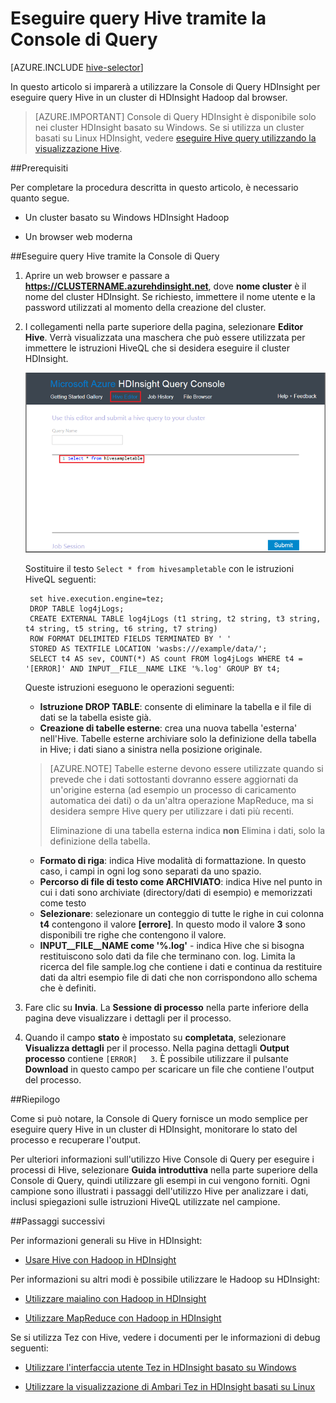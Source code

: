<properties
   pageTitle="Utilizzare Hive Hadoop nella Console di Query in HDInsight | Microsoft Azure"
   description="Informazioni su come utilizzare la Console di Query basata sul web per eseguire query Hive in un cluster di HDInsight Hadoop dal browser."
   services="hdinsight"
   documentationCenter=""
   authors="Blackmist"
   manager="jhubbard"
   editor="cgronlun"
    tags="azure-portal"/>

<tags
   ms.service="hdinsight"
   ms.devlang="na"
   ms.topic="article"
   ms.tgt_pltfrm="na"
   ms.workload="big-data"
   ms.date="09/20/2016"
   ms.author="larryfr"/>

# <a name="run-hive-queries-using-the-query-console"></a>Eseguire query Hive tramite la Console di Query

[AZURE.INCLUDE [hive-selector](../../includes/hdinsight-selector-use-hive.md)]

In questo articolo si imparerà a utilizzare la Console di Query HDInsight per eseguire query Hive in un cluster di HDInsight Hadoop dal browser.

> [AZURE.IMPORTANT] Console di Query HDInsight è disponibile solo nei cluster HDInsight basato su Windows. Se si utilizza un cluster basati su Linux HDInsight, vedere [eseguire Hive query utilizzando la visualizzazione Hive](hdinsight-hadoop-use-hive-ambari-view.md).


##<a id="prereq"></a>Prerequisiti

Per completare la procedura descritta in questo articolo, è necessario quanto segue.

* Un cluster basato su Windows HDInsight Hadoop

* Un browser web moderna

##<a id="run"></a>Eseguire query Hive tramite la Console di Query

1. Aprire un web browser e passare a __https://CLUSTERNAME.azurehdinsight.net__, dove __nome cluster__ è il nome del cluster HDInsight. Se richiesto, immettere il nome utente e la password utilizzati al momento della creazione del cluster.


2. I collegamenti nella parte superiore della pagina, selezionare **Editor Hive**. Verrà visualizzata una maschera che può essere utilizzata per immettere le istruzioni HiveQL che si desidera eseguire il cluster HDInsight.

    ![l'editor hive](./media/hdinsight-hadoop-use-hive-query-console/queryconsole.png)

    Sostituire il testo `Select * from hivesampletable` con le istruzioni HiveQL seguenti:

        set hive.execution.engine=tez;
        DROP TABLE log4jLogs;
        CREATE EXTERNAL TABLE log4jLogs (t1 string, t2 string, t3 string, t4 string, t5 string, t6 string, t7 string)
        ROW FORMAT DELIMITED FIELDS TERMINATED BY ' '
        STORED AS TEXTFILE LOCATION 'wasbs:///example/data/';
        SELECT t4 AS sev, COUNT(*) AS count FROM log4jLogs WHERE t4 = '[ERROR]' AND INPUT__FILE__NAME LIKE '%.log' GROUP BY t4;

    Queste istruzioni eseguono le operazioni seguenti:

    * **Istruzione DROP TABLE**: consente di eliminare la tabella e il file di dati se la tabella esiste già.
    * **Creazione di tabelle esterne**: crea una nuova tabella 'esterna' nell'Hive. Tabelle esterne archiviare solo la definizione della tabella in Hive; i dati siano a sinistra nella posizione originale.

    > [AZURE.NOTE] Tabelle esterne devono essere utilizzate quando si prevede che i dati sottostanti dovranno essere aggiornati da un'origine esterna (ad esempio un processo di caricamento automatica dei dati) o da un'altra operazione MapReduce, ma si desidera sempre Hive query per utilizzare i dati più recenti.
    >
    > Eliminazione di una tabella esterna indica **non** Elimina i dati, solo la definizione della tabella.

    * **Formato di riga**: indica Hive modalità di formattazione. In questo caso, i campi in ogni log sono separati da uno spazio.
    * **Percorso di file di testo come ARCHIVIATO**: indica Hive nel punto in cui i dati sono archiviate (directory/dati di esempio) e memorizzati come testo
    * **Selezionare**: selezionare un conteggio di tutte le righe in cui colonna **t4** contengono il valore **[errore]**. In questo modo il valore **3** sono disponibili tre righe che contengono il valore.
    * **INPUT__FILE__NAME come '%.log'** - indica Hive che si bisogna restituiscono solo dati da file che terminano con. log. Limita la ricerca del file sample.log che contiene i dati e continua da restituire dati da altri esempio file di dati che non corrispondono allo schema che è definiti.

2. Fare clic su **Invia**. La **Sessione di processo** nella parte inferiore della pagina deve visualizzare i dettagli per il processo.

3. Quando il campo **stato** è impostato su **completata**, selezionare **Visualizza dettagli** per il processo. Nella pagina dettagli **Output processo** contiene `[ERROR]   3`. È possibile utilizzare il pulsante **Download** in questo campo per scaricare un file che contiene l'output del processo.


##<a id="summary"></a>Riepilogo

Come si può notare, la Console di Query fornisce un modo semplice per eseguire query Hive in un cluster di HDInsight, monitorare lo stato del processo e recuperare l'output.

Per ulteriori informazioni sull'utilizzo Hive Console di Query per eseguire i processi di Hive, selezionare **Guida introduttiva** nella parte superiore della Console di Query, quindi utilizzare gli esempi in cui vengono forniti. Ogni campione sono illustrati i passaggi dell'utilizzo Hive per analizzare i dati, inclusi spiegazioni sulle istruzioni HiveQL utilizzate nel campione.

##<a id="nextsteps"></a>Passaggi successivi

Per informazioni generali su Hive in HDInsight:

* [Usare Hive con Hadoop in HDInsight](hdinsight-use-hive.md)

Per informazioni su altri modi è possibile utilizzare le Hadoop su HDInsight:

* [Utilizzare maialino con Hadoop in HDInsight](hdinsight-use-pig.md)

* [Utilizzare MapReduce con Hadoop in HDInsight](hdinsight-use-mapreduce.md)

Se si utilizza Tez con Hive, vedere i documenti per le informazioni di debug seguenti:

* [Utilizzare l'interfaccia utente Tez in HDInsight basato su Windows](hdinsight-debug-tez-ui.md)

* [Utilizzare la visualizzazione di Ambari Tez in HDInsight basati su Linux](hdinsight-debug-ambari-tez-view.md)

[1]: ../HDInsight/hdinsight-hadoop-visual-studio-tools-get-started.md

[hdinsight-sdk-documentation]: http://msdnstage.redmond.corp.microsoft.com/library/dn479185.aspx

[azure-purchase-options]: http://azure.microsoft.com/pricing/purchase-options/
[azure-member-offers]: http://azure.microsoft.com/pricing/member-offers/
[azure-free-trial]: http://azure.microsoft.com/pricing/free-trial/

[apache-tez]: http://tez.apache.org
[apache-hive]: http://hive.apache.org/
[apache-log4j]: http://en.wikipedia.org/wiki/Log4j
[hive-on-tez-wiki]: https://cwiki.apache.org/confluence/display/Hive/Hive+on+Tez
[import-to-excel]: http://azure.microsoft.com/documentation/articles/hdinsight-connect-excel-power-query/


[hdinsight-use-oozie]: hdinsight-use-oozie.md
[hdinsight-analyze-flight-data]: hdinsight-analyze-flight-delay-data.md



[hdinsight-storage]: hdinsight-hadoop-use-blob-storage.md

[hdinsight-provision]: hdinsight-provision-clusters.md
[hdinsight-submit-jobs]: hdinsight-submit-hadoop-jobs-programmatically.md
[hdinsight-upload-data]: hdinsight-upload-data.md
[hdinsight-get-started]: hdinsight-hadoop-linux-tutorial-get-started.md

[Powershell-install-configure]: powershell-install-configure.md
[powershell-here-strings]: http://technet.microsoft.com/library/ee692792.aspx


[img-hdi-hive-powershell-output]: ./media/hdinsight-use-hive/HDI.Hive.PowerShell.Output.png
